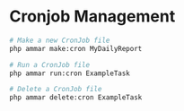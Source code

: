 # Cronjob Management

```bash
# Make a new CronJob file
php ammar make:cron MyDailyReport

# Run a CronJob file
php ammar run:cron ExampleTask

# Delete a CronJob file
php ammar delete:cron ExampleTask
```
